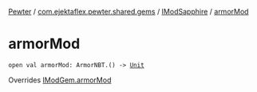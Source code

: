 [Pewter](../../index.md) / [com.ejektaflex.pewter.shared.gems](../index.md) / [IModSapphire](index.md) / [armorMod](./armor-mod.md)

# armorMod

`open val armorMod: ArmorNBT.() -> `[`Unit`](https://kotlinlang.org/api/latest/jvm/stdlib/kotlin/-unit/index.html)

Overrides [IModGem.armorMod](../-i-mod-gem/armor-mod.md)

